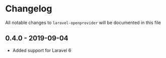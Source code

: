 # Changelog

All notable changes to `laravel-openprovider` will be documented in this file

## 0.4.0 - 2019-09-04

- Added support for Laravel 6

